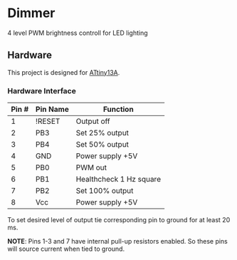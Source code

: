 Dimmer
=====

4 level PWM brightness controll for LED lighting

Hardware
--------

This project is designed for [ATtiny13A](https://www.microchip.com/en-us/product/ATtiny13A).

### Hardware Interface

| Pin # | Pin Name | Function |
| --- | --- | --- |
| 1 | !RESET | Output off |
| 2 | PB3 | Set 25% output |
| 3 | PB4 | Set 50% output |
| 4 | GND | Power supply +5V |
| 5 | PB0 | PWM out |
| 6 | PB1 | Healthcheck 1 Hz square |
| 7 | PB2 | Set 100% output |
| 8 | Vcc | Power supply +5V |

To set desired level of output tie corresponding pin to ground for at least 20 ms.

**NOTE**: Pins 1-3 and 7 have internal pull-up resistors enabled. So these pins will source current when tied to ground.

